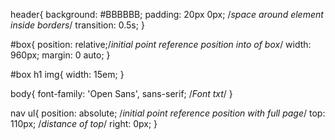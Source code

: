 header{
    background: #BBBBBB;
    padding: 20px 0px; /*space around element inside borders*/
    transition: 0.5s;
}

#box{
    position: relative;/*initial point reference position into of box*/
    width: 960px;
    margin: 0 auto;
}

#box h1 img{
    width: 15em;
}

body{
    font-family: 'Open Sans', sans-serif; /*Font txt*/
}


nav ul{
    position: absolute; /*initial point reference position with full page*/
    top: 110px; /*distance of top*/
    right: 0px;
}
